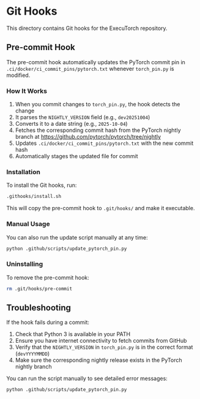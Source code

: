 # Git Hooks

This directory contains Git hooks for the ExecuTorch repository.

## Pre-commit Hook

The pre-commit hook automatically updates the PyTorch commit pin in `.ci/docker/ci_commit_pins/pytorch.txt` whenever `torch_pin.py` is modified.

### How It Works

1. When you commit changes to `torch_pin.py`, the hook detects the change
2. It parses the `NIGHTLY_VERSION` field (e.g., `dev20251004`)
3. Converts it to a date string (e.g., `2025-10-04`)
4. Fetches the corresponding commit hash from the PyTorch nightly branch at https://github.com/pytorch/pytorch/tree/nightly
5. Updates `.ci/docker/ci_commit_pins/pytorch.txt` with the new commit hash
6. Automatically stages the updated file for commit

### Installation

To install the Git hooks, run:

```bash
.githooks/install.sh
```

This will copy the pre-commit hook to `.git/hooks/` and make it executable.

### Manual Usage

You can also run the update script manually at any time:

```bash
python .github/scripts/update_pytorch_pin.py
```

### Uninstalling

To remove the pre-commit hook:

```bash
rm .git/hooks/pre-commit
```

## Troubleshooting

If the hook fails during a commit:

1. Check that Python 3 is available in your PATH
2. Ensure you have internet connectivity to fetch commits from GitHub
3. Verify that the `NIGHTLY_VERSION` in `torch_pin.py` is in the correct format (`devYYYYMMDD`)
4. Make sure the corresponding nightly release exists in the PyTorch nightly branch

You can run the script manually to see detailed error messages:

```bash
python .github/scripts/update_pytorch_pin.py
```
